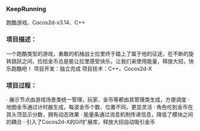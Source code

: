 ### KeepRunning
跑酷游戏、Cocos2d-x3.14、C++
### 项目描述：
一个跑酷类型的游戏，勇敢的机械战士拉里终于踏上了属于他的征途，在不断的旋转跳跃之间，捡拾金币总是能让拉里感受快乐。让我们来使用能量，释放大招，快乐跑酷吧！
项目开发：独立完成
项目技术：C++、Cocos2d-X
### 项目过程：
·   展示节点由游戏场景类统一管理，玩家、金币等都由其管理类生成，方便调度
·   地图金币通过计时器生成，每波金币个数、位置不同，更显灵活
·   角色吃到金币在其头顶显示分数，拥有动态效果
·   能量条通过消息机制传递信息，降低了模块之间的耦合
·   引入了Cocos2d-X的Gif扩展库，释放大招自动吸引金币

